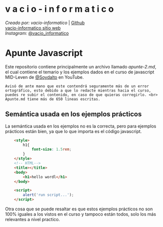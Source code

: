 v a c i o - i n f o r m a t i c o
====
*Creado por: vacio-informatico* | [Github](https://github.com/vacio-informatico/)<br>
[vacio-informatico sitio web](https://vacio-informatico.github.io/v-i/) <br>
*Instagram:* [@vacio_informatico](https://www.instagram.com/vacio_informatico/)

# Apunte Javascript

Este repositorio contiene principalmente un archivo llamado *apunte-2.md*, el cual contiene el temario y los ejemplos dados en el curso de javascript MID-Leven de [@Soydalto](https://www.youtube.com/c/soydalto) en YouTube.

    Avisó de ante mano que este contendrá seguramente más de un error ortográfico, esto debido a que lo redacte mientras hacia el curso, puedes re subir el contenido, en caso de que quieras corregirlo. <br>
    Apunte.md tiene más de 650 lineas escritas.

## Semántica usada en los ejemplos prácticos

La semántica usada en los ejemplos no es la correcta, pero para ejemplos prácticos están bien, ya que lo que importa es el código javascript.

```html
    <style>
        h1{
            font-size: 1.5rem;
        }
    </style>
    <!-- HTML-->
    <title></title>
    <body>
        <h1>hello wordl</h1>
    </body>

    <script>
        alert('run script...');
    </script>
```

Otra cosa que se puede resaltar es que estos ejemplos prácticos no son 100% iguales a los vistos en el curso y tampoco están todos, solo los más relevantes a nivel practico.
